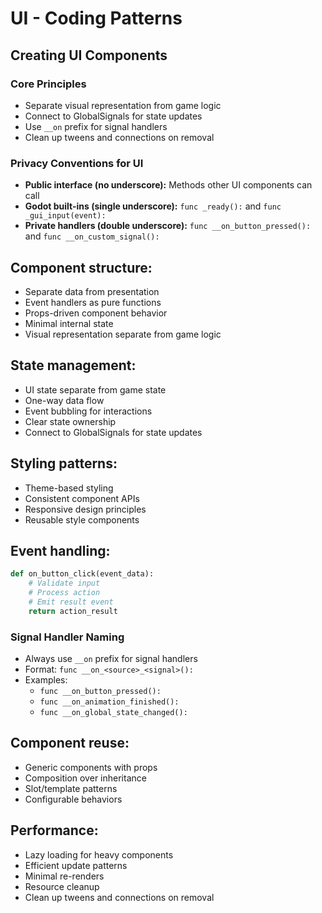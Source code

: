 # UI - Coding Patterns

## Creating UI Components

### Core Principles
- Separate visual representation from game logic
- Connect to GlobalSignals for state updates
- Use `__on` prefix for signal handlers  
- Clean up tweens and connections on removal

### Privacy Conventions for UI
- **Public interface (no underscore):** Methods other UI components can call
- **Godot built-ins (single underscore):** `func _ready():` and `func _gui_input(event):`
- **Private handlers (double underscore):** `func __on_button_pressed():` and `func __on_custom_signal():`

## Component structure:
- Separate data from presentation
- Event handlers as pure functions
- Props-driven component behavior
- Minimal internal state
- Visual representation separate from game logic

## State management:
- UI state separate from game state
- One-way data flow
- Event bubbling for interactions
- Clear state ownership
- Connect to GlobalSignals for state updates

## Styling patterns:
- Theme-based styling
- Consistent component APIs
- Responsive design principles
- Reusable style components

## Event handling:
```python
def on_button_click(event_data):
    # Validate input
    # Process action
    # Emit result event
    return action_result
```

### Signal Handler Naming
- Always use `__on` prefix for signal handlers
- Format: `func __on_<source>_<signal>():`
- Examples:
  - `func __on_button_pressed():`
  - `func __on_animation_finished():`
  - `func __on_global_state_changed():`

## Component reuse:
- Generic components with props
- Composition over inheritance
- Slot/template patterns
- Configurable behaviors

## Performance:
- Lazy loading for heavy components
- Efficient update patterns
- Minimal re-renders
- Resource cleanup
- Clean up tweens and connections on removal
